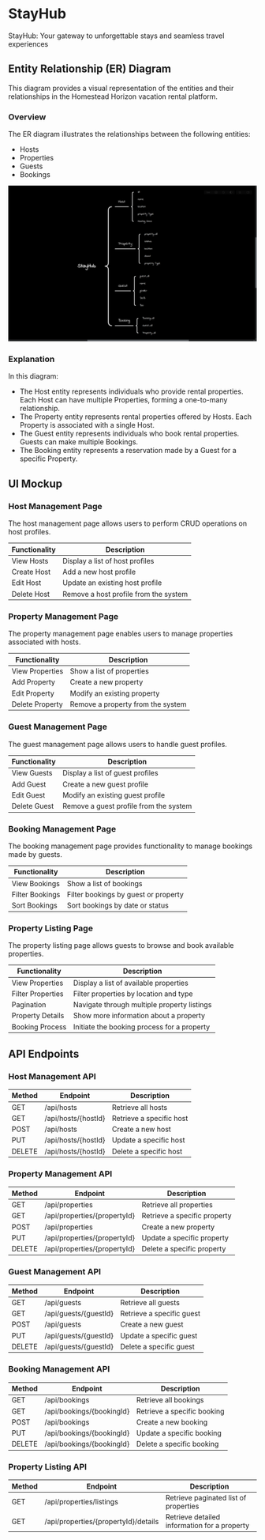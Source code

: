 # StayHub
StayHub: Your gateway to unforgettable stays and seamless travel experiences

## Entity Relationship (ER) Diagram

This diagram provides a visual representation of the entities and their relationships in the Homestead Horizon vacation rental platform.

### Overview

The ER diagram illustrates the relationships between the following entities:

- Hosts
- Properties
- Guests
- Bookings

![Alt text](image.png)
### Explanation

In this diagram:
- The Host entity represents individuals who provide rental properties. Each Host can have multiple Properties, forming a one-to-many relationship.
- The Property entity represents rental properties offered by Hosts. Each Property is associated with a single Host.
- The Guest entity represents individuals who book rental properties. Guests can make multiple Bookings.
- The Booking entity represents a reservation made by a Guest for a specific Property.


## UI Mockup

### Host Management Page

The host management page allows users to perform CRUD operations on host profiles.

| Functionality | Description |
| ------------- | ----------- |
| View Hosts | Display a list of host profiles |
| Create Host | Add a new host profile |
| Edit Host | Update an existing host profile |
| Delete Host | Remove a host profile from the system |

### Property Management Page

The property management page enables users to manage properties associated with hosts.

| Functionality | Description |
| ------------- | ----------- |
| View Properties | Show a list of properties |
| Add Property | Create a new property |
| Edit Property | Modify an existing property |
| Delete Property | Remove a property from the system |

### Guest Management Page

The guest management page allows users to handle guest profiles.

| Functionality | Description |
| ------------- | ----------- |
| View Guests | Display a list of guest profiles |
| Add Guest | Create a new guest profile |
| Edit Guest | Modify an existing guest profile |
| Delete Guest | Remove a guest profile from the system |

### Booking Management Page

The booking management page provides functionality to manage bookings made by guests.

| Functionality | Description |
| ------------- | ----------- |
| View Bookings | Show a list of bookings |
| Filter Bookings | Filter bookings by guest or property |
| Sort Bookings | Sort bookings by date or status |

### Property Listing Page

The property listing page allows guests to browse and book available properties.

| Functionality | Description |
| ------------- | ----------- |
| View Properties | Display a list of available properties |
| Filter Properties | Filter properties by location and type |
| Pagination | Navigate through multiple property listings |
| Property Details | Show more information about a property |
| Booking Process | Initiate the booking process for a property |


## API Endpoints

### Host Management API

| Method | Endpoint                | Description                      |
| ------ | ----------------------- | -------------------------------- |
| GET    | /api/hosts              | Retrieve all hosts               |
| GET    | /api/hosts/{hostId}     | Retrieve a specific host         |
| POST   | /api/hosts              | Create a new host                |
| PUT    | /api/hosts/{hostId}     | Update a specific host           |
| DELETE | /api/hosts/{hostId}     | Delete a specific host           |

### Property Management API

| Method | Endpoint                   | Description                         |
| ------ | -------------------------- | ----------------------------------- |
| GET    | /api/properties            | Retrieve all properties              |
| GET    | /api/properties/{propertyId} | Retrieve a specific property         |
| POST   | /api/properties            | Create a new property                |
| PUT    | /api/properties/{propertyId} | Update a specific property           |
| DELETE | /api/properties/{propertyId} | Delete a specific property           |

### Guest Management API

| Method | Endpoint                | Description                      |
| ------ | ----------------------- | -------------------------------- |
| GET    | /api/guests             | Retrieve all guests              |
| GET    | /api/guests/{guestId}   | Retrieve a specific guest         |
| POST   | /api/guests             | Create a new guest                |
| PUT    | /api/guests/{guestId}   | Update a specific guest           |
| DELETE | /api/guests/{guestId}   | Delete a specific guest           |

### Booking Management API

| Method | Endpoint                   | Description                         |
| ------ | -------------------------- | ----------------------------------- |
| GET    | /api/bookings              | Retrieve all bookings               |
| GET    | /api/bookings/{bookingId}  | Retrieve a specific booking          |
| POST   | /api/bookings              | Create a new booking                 |
| PUT    | /api/bookings/{bookingId}  | Update a specific booking            |
| DELETE | /api/bookings/{bookingId}  | Delete a specific booking            |

### Property Listing API

| Method | Endpoint                           | Description                                 |
| ------ | ---------------------------------- | ------------------------------------------- |
| GET    | /api/properties/listings           | Retrieve paginated list of properties        |
| GET    | /api/properties/{propertyId}/details | Retrieve detailed information for a property |
